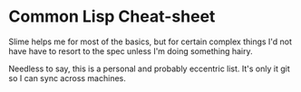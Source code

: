 # Common Lisp Cheat-sheet

Slime helps me for most of the basics, but for certain complex things
I'd not have have to resort to the spec unless I'm doing something
hairy.

Needless to say, this is a personal and probably eccentric list.  It's
only it git so I can sync across machines.

